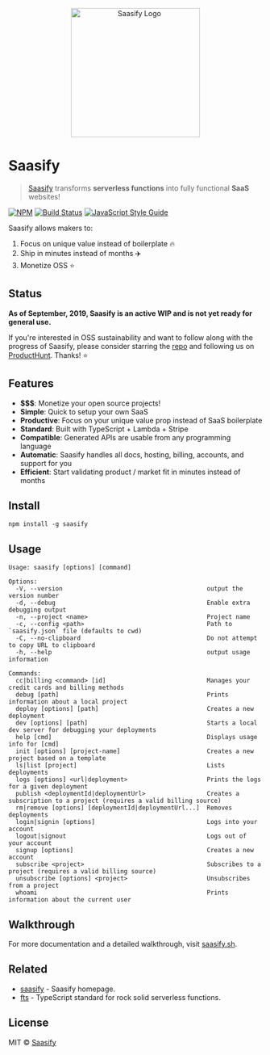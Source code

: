 <p align="center">
  <a href="https://saasify.sh" title="Saasify">
    <img src="https://raw.githubusercontent.com/saasify-sh/saasify/master/logo-vert-white@4x.png" alt="Saasify Logo" width="256" />
  </a>
</p>

# Saasify

> [Saasify](https://saasify.sh) transforms **serverless functions** into fully functional **SaaS** websites!

[![NPM](https://img.shields.io/npm/v/saasify.svg)](https://www.npmjs.com/package/saasify) [![Build Status](https://travis-ci.com/saasify-sh/saasify.svg?branch=master)](https://travis-ci.com/saasify-sh/saasify) [![JavaScript Style Guide](https://img.shields.io/badge/code_style-standard-brightgreen.svg)](https://standardjs.com)

Saasify allows makers to:

1) Focus on unique value instead of boilerplate 🔥
2) Ship in minutes instead of months ✈️
3) Monetize OSS ⭐️

## Status

**As of September, 2019, Saasify is an active WIP and is not yet ready for general use.**

If you're interested in OSS sustainability and want to follow along with the progress of Saasify, please consider starring the [repo](https://github.com/saasify/saasify) and following us on [ProductHunt](https://www.producthunt.com/upcoming/saasify-2). Thanks! ⭐️

## Features

-   **$$$**: Monetize your open source projects!
-   **Simple**: Quick to setup your own SaaS
-   **Productive**: Focus on your unique value prop instead of SaaS boilerplate
-   **Standard**: Built with TypeScript + Lambda + Stripe
-   **Compatible**: Generated APIs are usable from any programming language
-   **Automatic**: Saasify handles all docs, hosting, billing, accounts, and support for you
-   **Efficient**: Start validating product / market fit in minutes instead of months

## Install

```
npm install -g saasify
```

## Usage

```
Usage: saasify [options] [command]

Options:
  -V, --version                                        output the version number
  -d, --debug                                          Enable extra debugging output
  -n, --project <name>                                 Project name
  -c, --config <path>                                  Path to `saasify.json` file (defaults to cwd)
  -C, --no-clipboard                                   Do not attempt to copy URL to clipboard
  -h, --help                                           output usage information

Commands:
  cc|billing <command> [id]                            Manages your credit cards and billing methods
  debug [path]                                         Prints information about a local project
  deploy [options] [path]                              Creates a new deployment
  dev [options] [path]                                 Starts a local dev server for debugging your deployments
  help [cmd]                                           Displays usage info for [cmd]
  init [options] [project-name]                        Creates a new project based on a template
  ls|list [project]                                    Lists deployments
  logs [options] <url|deployment>                      Prints the logs for a given deployment
  publish <deploymentId|deploymentUrl>                 Creates a subscription to a project (requires a valid billing source)
  rm|remove [options] [deploymentId|deploymentUrl...]  Removes deployments
  login|signin [options]                               Logs into your account
  logout|signout                                       Logs out of your account
  signup [options]                                     Creates a new account
  subscribe <project>                                  Subscribes to a project (requires a valid billing source)
  unsubscribe [options] <project>                      Unsubscribes from a project
  whoami                                               Prints information about the current user
```

## Walkthrough

For more documentation and a detailed walkthrough, visit [saasify.sh](https://saasify.sh).

## Related

-   [saasify](https://saasify.sh) - Saasify homepage.
-   [fts](https://github.com/transitive-bullshit/functional-typescript) - TypeScript standard for rock solid serverless functions.

## License

MIT © [Saasify](https://saasify.sh)
